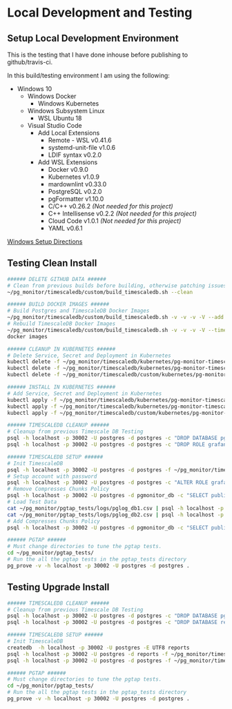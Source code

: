 # Local Development and Testing

## Setup Local Development Environment

This is the testing that I have done inhouse before publishing to github/travis-ci.

In this build/testing environment I am using the following:

* Windows 10
  * Windows Docker
    * Windows Kubernetes
  * Windows Subsystem Linux
    * WSL Ubuntu 18
  * Visual Studio Code
    * Add Local Extensions
      * Remote - WSL v0.41.6
      * systemd-unit-file v1.0.6
      * LDIF syntax v0.2.0
    * Add WSL Extensions
      * Docker v0.9.0
      * Kubernetes v1.0.9
      * mardownlint v0.33.0
      * PostgreSQL v0.2.0
      * pgFormatter v1.10.0
      * C/C++ v0.26.2 *(Not needed for this project)*
      * C++ Intellisense v0.2.2 *(Not needed for this project)*
      * Cloud Code v1.0.1 *(Not needed for this project)*
      * YAML v0.6.1

[Windows Setup Directions](WINDOWS_SETUP.md)

## Testing Clean Install

```bash
###### DELETE GITHUB DATA ######
# Clean from previous builds before building, otherwise patching issues
~/pg_monitor/timescaledb/custom/build_timescaledb.sh --clean

###### BUILD DOCKER IMAGES ######
# Build Postgres and TimescaleDB Docker Images
~/pg_monitor/timescaledb/custom/build_timescaledb.sh -v -v -v -V --add pgtap
# Rebuild TimescaleDB Docker Images
~/pg_monitor/timescaledb/custom/build_timescaledb.sh -v -v -v -V --timescaledb
docker images

###### CLEANUP IN KUBERNETES ######
# Delete Service, Secret and Deployment in Kubernetes
kubectl delete -f ~/pg_monitor/timescaledb/kubernetes/pg-monitor-timescaledb-service.yaml
kubectl delete -f ~/pg_monitor/timescaledb/kubernetes/pg-monitor-timescaledb-secret.yaml
kubectl delete -f ~/pg_monitor/timescaledb/custom/kubernetes/pg-monitor-timescaledb-deployment.yaml

###### INSTALL IN KUBERNETES ######
# Add Service, Secret and Deployment in Kubernetes
kubectl apply -f ~/pg_monitor/timescaledb/kubernetes/pg-monitor-timescaledb-service.yaml
kubectl apply -f ~/pg_monitor/timescaledb/kubernetes/pg-monitor-timescaledb-secret.yaml
kubectl apply -f ~/pg_monitor/timescaledb/custom/kubernetes/pg-monitor-timescaledb-deployment.yaml

###### TIMESCALEDB CLEANUP ######
# Cleanup from previous Timescale DB Testing
psql -h localhost -p 30002 -U postgres -d postgres -c "DROP DATABASE pgmonitor_db;"
psql -h localhost -p 30002 -U postgres -d postgres -c "DROP ROLE grafana;"

###### TIMESCALEDB SETUP ######
# Init TimescaleDB
psql -h localhost -p 30002 -U postgres -d postgres -f ~/pg_monitor/timescaledb/init_timescaledb.sql
# Setup account with password
psql -h localhost -p 30002 -U postgres -d postgres -c "ALTER ROLE grafana WITH PASSWORD 'pgpass';"
# Remove Compresses Chunks Policy
psql -h localhost -p 30002 -U postgres -d pgmonitor_db -c "SELECT public.remove_compress_chunks_policy((schema_name || '.' || table_name)::regclass) FROM tools.hypertables;"
# Load Test Data
cat ~/pg_monitor/pgtap_tests/logs/pglog_db1.csv | psql -h localhost -p 30002 -U postgres -d pgmonitor_db -q -c "CREATE TEMP TABLE upload_logs (LIKE logs.postgres_log);ALTER TABLE upload_logs ALTER COLUMN cluster_name SET DEFAULT 'db1';COPY upload_logs (log_time,user_name,database_name,process_id,connection_from,session_id,session_line_num,command_tag,session_start_time,virtual_transaction_id,transaction_id,error_severity,sql_state_code,message,detail,hint,internal_query,internal_query_pos,context,query,query_pos,location,application_name) FROM STDIN (FORMAT CSV);INSERT INTO logs.postgres_log SELECT * FROM upload_logs;"
cat ~/pg_monitor/pgtap_tests/logs/pglog_db2.csv | psql -h localhost -p 30002 -U postgres -d pgmonitor_db -q -c "CREATE TEMP TABLE upload_logs (LIKE logs.postgres_log);ALTER TABLE upload_logs ALTER COLUMN cluster_name SET DEFAULT 'db2';COPY upload_logs (log_time,user_name,database_name,process_id,connection_from,session_id,session_line_num,command_tag,session_start_time,virtual_transaction_id,transaction_id,error_severity,sql_state_code,message,detail,hint,internal_query,internal_query_pos,context,query,query_pos,location,application_name) FROM STDIN (FORMAT CSV);INSERT INTO logs.postgres_log SELECT * FROM upload_logs;"
# Add Compresses Chunks Policy
psql -h localhost -p 30002 -U postgres -d pgmonitor_db -c "SELECT public.add_compress_chunks_policy((schema_name || '.' || table_name)::regclass, compress_chunk_policy) FROM tools.hypertables;"

###### PGTAP ######
# Must change directories to tune the pgtap tests.
cd ~/pg_monitor/pgtap_tests/
# Run the all the pgtap tests in the pgtap_tests directory
pg_prove -v -h localhost -p 30002 -U postgres -d postgres .
```

## Testing Upgrade Install

```bash
###### TIMESCALEDB CLEANUP ######
# Cleanup from previous Timescale DB Testing
psql -h localhost -p 30002 -U postgres -d postgres -c "DROP DATABASE pgmonitor_db;"
psql -h localhost -p 30002 -U postgres -d postgres -c "DROP DATABASE reports;"

###### TIMESCALEDB SETUP ######
# Init TimescaleDB
createdb  -h localhost -p 30002 -U postgres -E UTF8 reports
psql -h localhost -p 30002 -U postgres -d reports -f ~/pg_monitor/timescaledb/init_timescaledb_v1.sql
psql -h localhost -p 30002 -U postgres -d postgres -f ~/pg_monitor/timescaledb/upgrade_timescaledb.sql

###### PGTAP ######
# Must change directories to tune the pgtap tests.
cd ~/pg_monitor/pgtap_tests/
# Run the all the pgtap tests in the pgtap_tests directory
pg_prove -v -h localhost -p 30002 -U postgres -d postgres .
```
